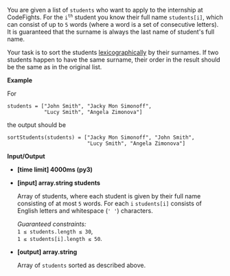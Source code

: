 <div class="markdown"><p>You are given a list of <code>students</code> who want to apply to the internship at CodeFights. For the <code>i<sup>th</sup></code> student you know their full name <code>students[i]</code>, which can consist of up to <code>5</code> words (where a word is a set of consecutive letters). It is guaranteed that the surname is always the last name of student's full name.</p>
<p>Your task is to sort the students <a href="keyword://lexicographical-order-for-strings">lexicographically</a> by their surnames. If two students happen to have the same surname, their order in the result should be the same as in the original list.</p>
<p><strong>Example</strong></p>
<p>For</p>
<pre><code>students = ["John Smith", "Jacky Mon Simonoff", 
            "Lucy Smith", "Angela Zimonova"]
</code></pre>
<p>the output should be</p>
<pre><code>sortStudents(students) = ["Jacky Mon Simonoff", "John Smith", 
                          "Lucy Smith", "Angela Zimonova"]
</code></pre>
<p><strong>Input/Output</strong></p>
<ul>
<li><strong>[time limit] 4000ms (py3)</strong></li>
</ul>
<ul>
<li>
<p><strong>[input] array.string students</strong></p>
<p>Array of students, where each student is given by their full name consisting of at most <code>5</code> words. For each <code>i</code> <code>students[i]</code> consists of English letters and whitespace (<code>' '</code>) characters.</p>
<p><em>Guaranteed constraints:</em><br>
<code>1 ≤ students.length ≤ 30</code>,<br>
<code>1 ≤ students[i].length ≤ 50</code>.</p>
</li>
<li>
<p><strong>[output] array.string</strong></p>
<p>Array of <code>students</code> sorted as described above.</p>
</li>
</ul>
</div>